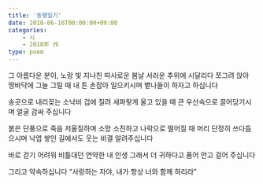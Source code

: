 ```yaml
---
title: '동행일기'
date: 2018-06-16T00:00:00+09:00
categories: 
    - 시
    - 2018年 作
type: poem
---
```


그 아름다운 분이,
노랑 빛 지나친 따사로운 봄날
서러운 추위에 시달리다
쪼그려 앉아 땅바닥에 그늘 그릴 때
내 튼 손잡아 일으키시며
볕나들이 하자고 하십니다

송곳으로 내리꽂는 소낙비
겁에 질려 새파랗게 울고 있을 때
큰 우산속으로 끌어당기시며
얼굴 감싸 주십니다

붉은 단풍으로 죽음 저울질하며
소망 소진하고 나락으로 떨어질 때
머리 단정히 쓰다듬으시며
낙엽 쌓인 길에서도 웃는 비결 알려주십니다

바로 걷기 어려워 비틀대던
연약한 내 인생
그래서 더 귀하다고
품어 안고 걸어 주십니다

그리고 약속하십니다
“사랑하는 자야, 내가 항상 너와 함께 하리라”

